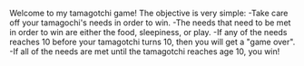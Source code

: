 Welcome to my tamagotchi game!
The objective is very simple:
  -Take care off your tamagochi's needs in order to win.
  -The needs that need to be met in order to win are either the food, sleepiness, or play. 
  -If any of the needs reaches 10 before your tamagotchi turns 10, then you will get a "game over".
  -If all of the needs are met until the tamagotchi reaches age 10, you win!
